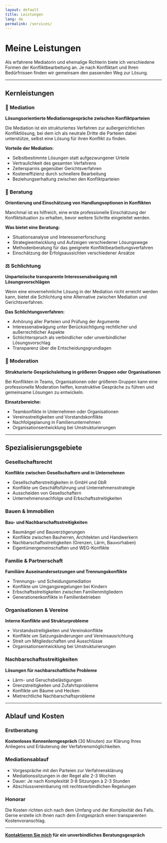 ```yaml
---
layout: default
title: Leistungen
lang: de
permalink: /services/
---
```


# Meine Leistungen

Als erfahrene Mediatorin und ehemalige Richterin biete ich verschiedene Formen der Konfliktbearbeitung an. Je nach Konfliktart und Ihren Bedürfnissen finden wir gemeinsam den passenden Weg zur Lösung.

---

## Kernleistungen

### 🤝 Mediation
**Lösungsorientierte Mediationsgespräche zwischen Konfliktparteien**

Die Mediation ist ein strukturiertes Verfahren zur außergerichtlichen Konfliktlösung, bei dem ich als neutrale Dritte die Parteien dabei unterstütze, selbst eine Lösung für ihren Konflikt zu finden.

**Vorteile der Mediation:**
- Selbstbestimmte Lösungen statt aufgezwungener Urteile
- Vertraulichkeit des gesamten Verfahrens  
- Zeitersparnis gegenüber Gerichtsverfahren
- Kosteneffizienz durch schnellere Bearbeitung
- Beziehungserhaltung zwischen den Konfliktparteien

### 💼 Beratung
**Orientierung und Einschätzung von Handlungsoptionen in Konflikten**

Manchmal ist es hilfreich, eine erste professionelle Einschätzung der Konfliktsituation zu erhalten, bevor weitere Schritte eingeleitet werden.

**Was bietet eine Beratung:**
- Situationsanalyse und Interessenerforschung
- Strategieentwicklung und Aufzeigen verschiedener Lösungswege
- Methodenberatung für das geeignete Konfliktbearbeitungsverfahren
- Einschätzung der Erfolgsaussichten verschiedener Ansätze

### ⚖️ Schlichtung  
**Unparteiische transparente Interessenabwägung mit Lösungsvorschlägen**

Wenn eine einvernehmliche Lösung in der Mediation nicht erreicht werden kann, bietet die Schlichtung eine Alternative zwischen Mediation und Gerichtsverfahren.

**Das Schlichtungsverfahren:**
- Anhörung aller Parteien und Prüfung der Argumente
- Interessenabwägung unter Berücksichtigung rechtlicher und außerrechtlicher Aspekte
- Schlichterspruch als verbindlicher oder unverbindlicher Lösungsvorschlag
- Transparenz über die Entscheidungsgrundlagen

### 👥 Moderation
**Strukturierte Gesprächsleitung in größeren Gruppen oder Organisationen**

Bei Konflikten in Teams, Organisationen oder größeren Gruppen kann eine professionelle Moderation helfen, konstruktive Gespräche zu führen und gemeinsame Lösungen zu entwickeln.

**Einsatzbereiche:**
- Teamkonflikte in Unternehmen oder Organisationen
- Vereinsstreitigkeiten und Vorstandskonflikte
- Nachfolgeplanung in Familienunternehmen
- Organisationsentwicklung bei Umstrukturierungen

---

## Spezialisierungsgebiete

### Gesellschaftsrecht
**Konflikte zwischen Gesellschaftern und in Unternehmen**
- Gesellschafterstreitigkeiten in GmbH und GbR
- Konflikte um Geschäftsführung und Unternehmensstrategie
- Ausscheiden von Gesellschaftern
- Unternehmensnachfolge und Erbschaftsstreitigkeiten

### Bauen & Immobilien  
**Bau- und Nachbarschaftsstreitigkeiten**
- Baumängel und Bauverzögerungen
- Konflikte zwischen Bauherren, Architekten und Handwerkern
- Nachbarschaftsstreitigkeiten (Grenzen, Lärm, Bauvorhaben)
- Eigentümergemeinschaften und WEG-Konflikte

### Familie & Partnerschaft
**Familiäre Auseinandersetzungen und Trennungskonflikte**
- Trennungs- und Scheidungsmediation
- Konflikte um Umgangsregelungen bei Kindern
- Erbschaftsstreitigkeiten zwischen Familienmitgliedern
- Generationenkonflikte in Familienbetrieben

### Organisationen & Vereine
**Interne Konflikte und Strukturprobleme**
- Vorstandsstreitigkeiten und Vereinskonflikte
- Konflikte um Satzungsänderungen und Vereinsausrichtung
- Streit um Mitgliedschaften und Ausschlüsse
- Organisationsentwicklung bei Umstrukturierungen

### Nachbarschaftsstreitigkeiten
**Lösungen für nachbarschaftliche Probleme**
- Lärm- und Geruchsbelästigungen
- Grenzstreitigkeiten und Zufahrtsprobleme
- Konflikte um Bäume und Hecken
- Mietrechtliche Nachbarschaftsprobleme

---

## Ablauf und Kosten

### Erstberatung
**Kostenloses Kennenlerngespräch** (30 Minuten) zur Klärung Ihres Anliegens und Erläuterung der Verfahrensmöglichkeiten.

### Mediationsablauf
- Vorgespräche mit den Parteien zur Verfahrensklärung
- Mediationssitzungen in der Regel alle 2-3 Wochen  
- Dauer: Je nach Komplexität 3-8 Sitzungen à 2-3 Stunden
- Abschlussvereinbarung mit rechtsverbindlichen Regelungen

### Honorar
Die Kosten richten sich nach dem Umfang und der Komplexität des Falls. Gerne erstelle ich Ihnen nach dem Erstgespräch einen transparenten Kostenvoranschlag.

---

**[Kontaktieren Sie mich](contact.html) für ein unverbindliches Beratungsgespräch**